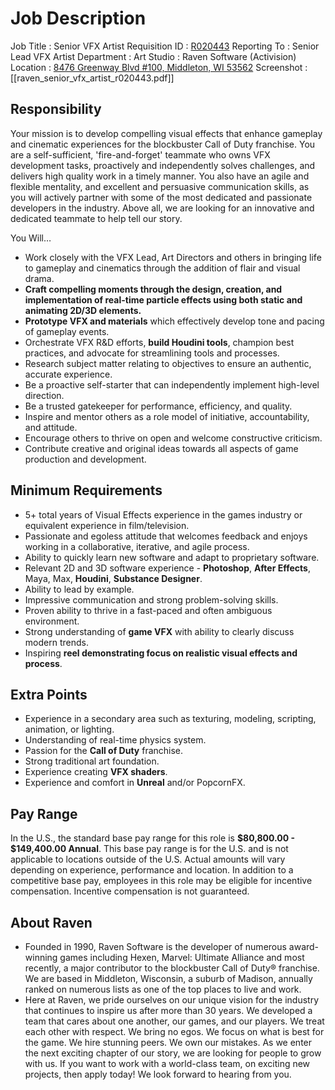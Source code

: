 # Job Description
Job Title : Senior VFX Artist
Requisition ID : [R020443](https://careers.activision.com/job/R020443)
Reporting To : Senior Lead VFX Artist
Department : Art
Studio : Raven Software (Activision)
Location : [8476 Greenway Blvd #100, Middleton, WI 53562](https://goo.gl/maps/TydBKXwcjkwTEkHVA)
Screenshot : [[raven_senior_vfx_artist_r020443.pdf]]

## Responsibility
Your mission is to develop compelling visual effects that enhance gameplay and cinematic experiences for the blockbuster Call of Duty franchise. You are a self-sufficient, 'fire-and-forget' teammate who owns VFX development tasks, proactively and independently solves challenges, and delivers high quality work in a timely manner.  You also have an agile and flexible mentality, and excellent and persuasive communication skills, as you will actively partner with some of the most dedicated and passionate developers in the industry. Above all, we are looking for an innovative and dedicated teammate to help tell our story.

You Will…
- Work closely with the VFX Lead, Art Directors and others in bringing life to gameplay and cinematics through the addition of flair and visual drama.
- **Craft compelling moments through the design, creation, and implementation of real-time particle effects using both static and animating 2D/3D elements.**
- **Prototype VFX and materials** which effectively develop tone and pacing of gameplay events.
- Orchestrate VFX R&D efforts, **build Houdini tools**, champion best practices, and advocate for streamlining tools and processes.
- Research subject matter relating to objectives to ensure an authentic, accurate experience.
- Be a proactive self-starter that can independently implement high-level direction.
- Be a trusted gatekeeper for performance, efficiency, and quality.
- Inspire and mentor others as a role model of initiative, accountability, and attitude.
- Encourage others to thrive on open and welcome constructive criticism. 
- Contribute creative and original ideas towards all aspects of game production and development.

## Minimum Requirements
- 5+ total years of Visual Effects experience in the games industry or equivalent experience in film/television.
- Passionate and egoless attitude that welcomes feedback and enjoys working in a collaborative, iterative, and agile process.
- Ability to quickly learn new software and adapt to proprietary software.
- Relevant 2D and 3D software experience - **Photoshop**, **After Effects**, Maya, Max, **Houdini**, **Substance Designer**.
- Ability to lead by example.
- Impressive communication and strong problem-solving skills.
- Proven ability to thrive in a fast-paced and often ambiguous environment.
- Strong understanding of **game VFX** with ability to clearly discuss modern trends.
- Inspiring **reel demonstrating focus on realistic visual effects and process**.

## Extra Points
- Experience in a secondary area such as texturing, modeling, scripting, animation, or lighting.
- Understanding of real-time physics system.
- Passion for the **Call of Duty** franchise.
- Strong traditional art foundation.
- Experience creating **VFX shaders**.
- Experience and comfort in **Unreal** and/or PopcornFX.

## Pay Range
In the U.S., the standard base pay range for this role is **$80,800.00 - $149,400.00 Annual**. This base pay range is for the U.S. and is not applicable to locations outside of the U.S. Actual amounts will vary depending on experience, performance and location. In addition to a competitive base pay, employees in this role may be eligible for incentive compensation. Incentive compensation is not guaranteed.

## About Raven
- Founded in 1990, Raven Software is the developer of numerous award-winning games including Hexen, Marvel: Ultimate Alliance and most recently, a major contributor to the blockbuster Call of Duty® franchise. We are based in Middleton, Wisconsin, a suburb of Madison, annually ranked on numerous lists as one of the top places to live and work.
- Here at Raven, we pride ourselves on our unique vision for the industry that continues to inspire us after more than 30 years.  We developed a team that cares about one another, our games, and our players.  We treat each other with respect.  We bring no egos. We focus on what is best for the game. We hire stunning peers. We own our mistakes.  As we enter the next exciting chapter of our story, we are looking for people to grow with us. If you want to work with a world-class team, on exciting new projects, then apply today! We look forward to hearing from you.